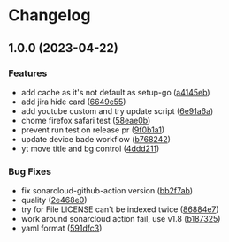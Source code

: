 # Changelog

## 1.0.0 (2023-04-22)


### Features

* add cache as it's not default as setup-go ([a4145eb](https://github.com/psioz-org/js-user-script/commit/a4145eb1793d393ade31546a7b9cd325b880eb83))
* add jira hide card ([6649e55](https://github.com/psioz-org/js-user-script/commit/6649e556166a3ba04cc912c53f8ceb6418a35268))
* add youtube custom and try update script ([6e91a6a](https://github.com/psioz-org/js-user-script/commit/6e91a6a666537309638d3b9ffa92f16b08041c05))
* chome firefox safari test ([58eae0b](https://github.com/psioz-org/js-user-script/commit/58eae0b6fafdf3d1e0595df8451ad71fc7250692))
* prevent run test on release pr ([9f0b1a1](https://github.com/psioz-org/js-user-script/commit/9f0b1a1b78b401724e82e58c5fed0347f8e0a5fc))
* update device bade workflow ([b768242](https://github.com/psioz-org/js-user-script/commit/b76824219fed3ea9a4cb1e0ccd3da4ca821d33cf))
* yt move title and bg control ([4ddd211](https://github.com/psioz-org/js-user-script/commit/4ddd21162666f8190ea0921c692d5047103d8757))


### Bug Fixes

* fix sonarcloud-github-action version ([bb2f7ab](https://github.com/psioz-org/js-user-script/commit/bb2f7abab3b791e8eaccaa2190f1dfcefdbb26b5))
* quality ([2e468e0](https://github.com/psioz-org/js-user-script/commit/2e468e0c5cf53cf74a85c7121aa434c9840e98f0))
* try for File LICENSE can't be indexed twice ([86884e7](https://github.com/psioz-org/js-user-script/commit/86884e7adad7b3831370c34c79e89524f70f3968))
* work around sonarcloud action fail, use v1.8 ([b187325](https://github.com/psioz-org/js-user-script/commit/b1873255a50a7a50f8aaebbd2e5b2f7c794156eb))
* yaml format ([591dfc3](https://github.com/psioz-org/js-user-script/commit/591dfc32ef194651a146ffd00e167c5e23ae0ba4))
